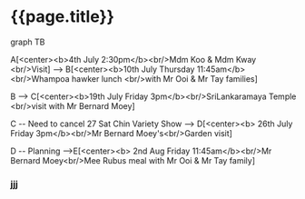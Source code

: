 
<!--
To convert Stackedit mermaid text to html entities visit
https://mothereff.in/html-entities
-->
<title>{{page.title}}</title>
<h1>{{page.title}}</h1>

<link rel='stylesheet' href='https://use.fontawesome.com/releases/v5.7.0/css/all.css' integrity='sha384-lZN37f5QGtY3VHgisS14W3ExzMWZxybE1SJSEsQp9S+oqd12jhcu+A56Ebc1zFSJ' crossorigin='anonymous'>	

<script src="https://cdnjs.cloudflare.com/ajax/libs/mermaid/8.0.0/mermaid.min.js">
</script>
 
 
<a href="index.html" title="Return"><i class="fa fa-reply fa-3x"></i></a> 
 
<div class="mermaid">
graph TB

A[&lt;center&gt;&lt;b&gt;4th July 2:30pm&lt;/b&gt;&lt;br/&gt;Mdm Koo &amp; Mdm Kway &lt;br/&gt;Visit] --&gt; 
B[&lt;center&gt;&lt;b&gt;10th July Thursday 11:45am&lt;/b&gt;&lt;br/&gt;Whampoa hawker lunch &lt;br/&gt;with Mr Ooi &amp; Mr Tay families] 

B --&gt; 
C[&lt;center&gt;&lt;b&gt;19th July Friday 3pm&lt;/b&gt;&lt;br/&gt;SriLankaramaya Temple &lt;br/&gt;visit with Mr Bernard Moey] 

C --  Need to cancel 27 Sat Chin Variety Show   --&gt;
D[&lt;center&gt;&lt;b&gt; 26th July Friday 3pm&lt;/b&gt;&lt;br/&gt;Mr Bernard Moey&apos;s&lt;br/&gt;Garden visit] 

D -- Planning   --&gt;E[&lt;center&gt;&lt;b&gt; 2nd Aug Friday 11:45am&lt;/b&gt;&lt;br/&gt;Mr Bernard Moey&lt;br/&gt;Mee Rubus meal with Mr Ooi &amp; Mr Tay family] 


</div>
<!--      =============End mermaid=====================  -->









<script>
var config = {
    startOnLoad:true,
    theme: 'forest',
    flowchart:{
            useMaxWidth:false,
            htmlLabels:true
        }
};
mermaid.initialize(config);
window.mermaid.init(undefined, document.querySelectorAll('.language-mermaid'));
</script>



 
  


### jjj